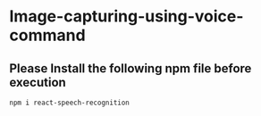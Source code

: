 # Image-capturing-using-voice-command

## Please Install the following npm file before execution
```npm i react-speech-recognition```


